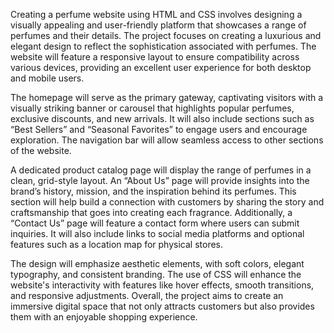 Creating a perfume website using HTML and CSS involves designing a visually appealing and user-friendly platform that showcases a range of perfumes and their details. The project focuses on creating a luxurious and elegant design to reflect the sophistication associated with perfumes. The website will feature a responsive layout to ensure compatibility across various devices, providing an excellent user experience for both desktop and mobile users.

The homepage will serve as the primary gateway, captivating visitors with a visually striking banner or carousel that highlights popular perfumes, exclusive discounts, and new arrivals. It will also include sections such as “Best Sellers” and “Seasonal Favorites” to engage users and encourage exploration. The navigation bar will allow seamless access to other sections of the website.

A dedicated product catalog page will display the range of perfumes in a clean, grid-style layout.
An “About Us” page will provide insights into the brand’s history, mission, and the inspiration behind its perfumes. This section will help build a connection with customers by sharing the story and craftsmanship that goes into creating each fragrance. Additionally, a “Contact Us” page will feature a contact form where users can submit inquiries. It will also include links to social media platforms and optional features such as a location map for physical stores.

The design will emphasize aesthetic elements, with soft colors, elegant typography, and consistent branding. The use of CSS will enhance the website's interactivity with features like hover effects, smooth transitions, and responsive adjustments. Overall, the project aims to create an immersive digital space that not only attracts customers but also provides them with an enjoyable shopping experience.














